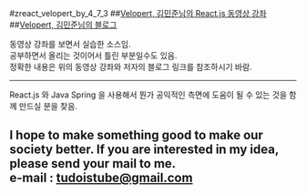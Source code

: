 #zreact_velopert_by_4_7_3
##[Velopert, 김민준님의 React.js 동영상 강좌](https://youtu.be/GEoNiUcVwjE?list=PL9FpF_z-xR_GMujql3S_XGV2SpdfDBkeC "React.js 유튜브강좌" )  
##[Velopert, 김민준님의 블로그](https://velopert.com/  "React.js 블로그")  
  
동영상 강좌를 보면서 실습한 소스임.  
공부하면서 올리는 것이어서 틀린 부분일수도 있음.  
정확한 내용은 위의 동영상 강좌와 저자의 블로그 링크를 참조하시기 바람.  
  
---
React.js 와 Java Spring 을 사용해서 뭔가 공익적인 측면에 도움이 될 수 있는 것을
함께 만드실 분을 찾음.

I hope to make something good to make our society better.
If you are interested in my idea, please send your mail to me.  
e-mail : tudoistube@gmail.com
---